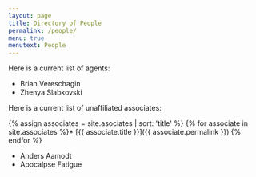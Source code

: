 ```yaml
---
layout: page
title: Directory of People
permalink: /people/
menu: true
menutext: People
---
```



Here is a current list of agents:



* Brian Vereschagin
* Zhenya Slabkovski

Here is a current list of unaffiliated associates:

{% assign associates = site.asociates | sort: 'title' %} {% for associate in site.associates %}* [{{ associate.title }}]({{ associate.permalink }}) {% endfor %}

* Anders Aamodt
* Apocalpse Fatigue

